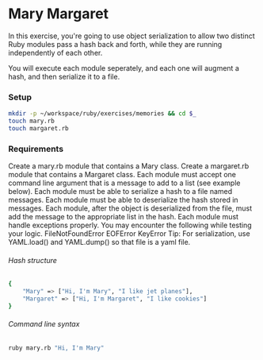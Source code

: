 # Mary Margaret

In this exercise, you're going to use object serialization to allow two distinct Ruby modules pass a hash back and forth, while they are running independently of each other.

You will execute each module seperately, and each one will augment a hash, and then serialize it to a file.

### Setup

```bash
mkdir -p ~/workspace/ruby/exercises/memories && cd $_
touch mary.rb
touch margaret.rb
```

### Requirements

Create a mary.rb module that contains a Mary class.
Create a margaret.rb module that contains a Margaret class.
Each module must accept one command line argument that is a message to add to a list (see example below).
Each module must be able to serialize a hash to a file named messages.
Each module must be able to deserialize the hash stored in messages.
Each module, after the object is deserialized from the file, must add the message to the appropriate list in the hash.
Each module must handle exceptions properly. You may encounter the following while testing your logic.
FileNotFoundError
EOFError
KeyError
Tip: For serialization, use YAML.load() and YAML.dump() so that file is a yaml file.

###### Hash structure
```bash
{
    "Mary" => ["Hi, I'm Mary", "I like jet planes"],
    "Margaret" => ["Hi, I'm Margaret", "I like cookies"]
}
```

###### Command line syntax
```bash
ruby mary.rb "Hi, I'm Mary"
```
